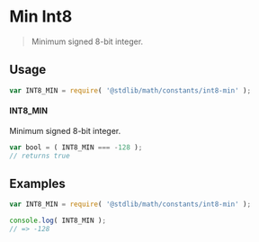 # Min Int8

> Minimum signed 8-bit integer.

<section class="usage">

## Usage

```javascript
var INT8_MIN = require( '@stdlib/math/constants/int8-min' );
```

#### INT8_MIN

Minimum signed 8-bit integer.

```javascript
var bool = ( INT8_MIN === -128 );
// returns true
```

</section>

<!-- /.usage -->

<section class="examples">

## Examples

<!-- TODO: better example -->

```javascript
var INT8_MIN = require( '@stdlib/math/constants/int8-min' );

console.log( INT8_MIN );
// => -128
```

</section>

<!-- /.examples -->

<section class="links">

</section>

<!-- /.links -->
